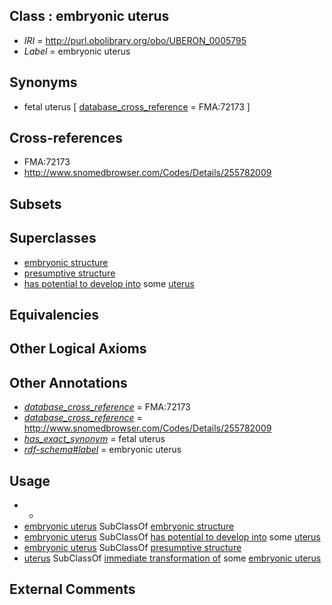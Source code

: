 
## Class : embryonic uterus

 * *IRI* = http://purl.obolibrary.org/obo/UBERON_0005795
 * *Label* = embryonic uterus

## Synonyms

 * fetal uterus [ [database_cross_reference](../../ef/oboInOwl#hasDbXref.md) = FMA:72173 ]

## Cross-references

 * FMA:72173
 * http://www.snomedbrowser.com/Codes/Details/255782009

## Subsets


## Superclasses

 * [embryonic structure](../../UBERON/50/UBERON_0002050.md)
 * [presumptive structure](../../UBERON/98/UBERON_0006598.md)
 * [has potential to develop into](../../RO/87/RO_0002387.md) some [uterus](../../UBERON/95/UBERON_0000995.md)

## Equivalencies


## Other Logical Axioms


## Other Annotations

 * *[database_cross_reference](../../ef/oboInOwl#hasDbXref.md)* = FMA:72173
 * *[database_cross_reference](../../ef/oboInOwl#hasDbXref.md)* = http://www.snomedbrowser.com/Codes/Details/255782009
 * *[has_exact_synonym](../../ym/oboInOwl#hasExactSynonym.md)* = fetal uterus
 * *[rdf-schema#label](../../el/rdf-schema#label.md)* = embryonic uterus

## Usage

 * -
 * [embryonic uterus](../../UBERON/95/UBERON_0005795.md) SubClassOf [embryonic structure](../../UBERON/50/UBERON_0002050.md)
 * [embryonic uterus](../../UBERON/95/UBERON_0005795.md) SubClassOf [has potential to develop into](../../RO/87/RO_0002387.md) some [uterus](../../UBERON/95/UBERON_0000995.md)
 * [embryonic uterus](../../UBERON/95/UBERON_0005795.md) SubClassOf [presumptive structure](../../UBERON/98/UBERON_0006598.md)
 * [uterus](../../UBERON/95/UBERON_0000995.md) SubClassOf [immediate transformation of](../../RO/95/RO_0002495.md) some [embryonic uterus](../../UBERON/95/UBERON_0005795.md)

## External Comments

